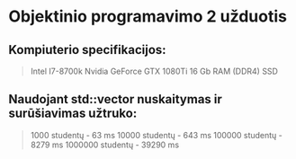 # Objektinio programavimo 2 užduotis

## Kompiuterio specifikacijos:
> Intel I7-8700k
> Nvidia GeForce GTX 1080Ti
> 16 Gb RAM (DDR4)
> SSD

## Naudojant std::vector nuskaitymas ir surūšiavimas užtruko:
> 1000 studentų - 63 ms
> 10000 studentų - 643 ms
> 100000 studentų - 8279 ms
> 1000000 studentų - 39290 ms

